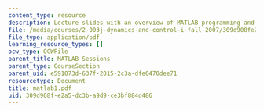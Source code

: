 ```yaml
---
content_type: resource
description: Lecture slides with an overview of MATLAB programming and MATLAB syntax.
file: /media/courses/2-003j-dynamics-and-control-i-fall-2007/309d908fe2a5dc3ba9d9ce3bf884d486_matlab1.pdf
file_type: application/pdf
learning_resource_types: []
ocw_type: OCWFile
parent_title: MATLAB Sessions
parent_type: CourseSection
parent_uid: e591073d-637f-2015-2c3a-dfe6470dee71
resourcetype: Document
title: matlab1.pdf
uid: 309d908f-e2a5-dc3b-a9d9-ce3bf884d486
---
```

